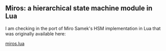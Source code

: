 ## Miros: a hierarchical state machine module in Lua

I am checking in the port of Miro Samek's HSM implementation in Lua that was originally available here:

[miros.lua](http://www.bellfelljar.org/tractwo/wiki/Lua%20Projects "miros.lua")

